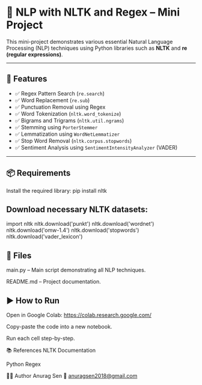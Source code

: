# 🧠 NLP with NLTK and Regex – Mini Project

This mini-project demonstrates various essential Natural Language Processing (NLP) techniques using Python libraries such as **NLTK** and **re (regular expressions)**.

---

## 🔧 Features

- ✅ Regex Pattern Search (`re.search`)
- ✅ Word Replacement (`re.sub`)
- ✅ Punctuation Removal using Regex
- ✅ Word Tokenization (`nltk.word_tokenize`)
- ✅ Bigrams and Trigrams (`nltk.util.ngrams`)
- ✅ Stemming using `PorterStemmer`
- ✅ Lemmatization using `WordNetLemmatizer`
- ✅ Stop Word Removal (`nltk.corpus.stopwords`)
- ✅ Sentiment Analysis using `SentimentIntensityAnalyzer` (VADER)

---

## 📦 Requirements

Install the required library:
pip install nltk

## Download necessary NLTK datasets:

import nltk
nltk.download('punkt')
nltk.download('wordnet')
nltk.download('omw-1.4')
nltk.download('stopwords')
nltk.download('vader_lexicon')

## 📁 Files
main.py – Main script demonstrating all NLP techniques.

README.md – Project documentation.

## ▶️ How to Run
Open in Google Colab: https://colab.research.google.com/

Copy-paste the code into a new notebook.

Run each cell step-by-step.

📚 References
NLTK Documentation

Python Regex

🧑‍💻 Author
Anurag Sen
📧 anuragsen2018@gmail.com

